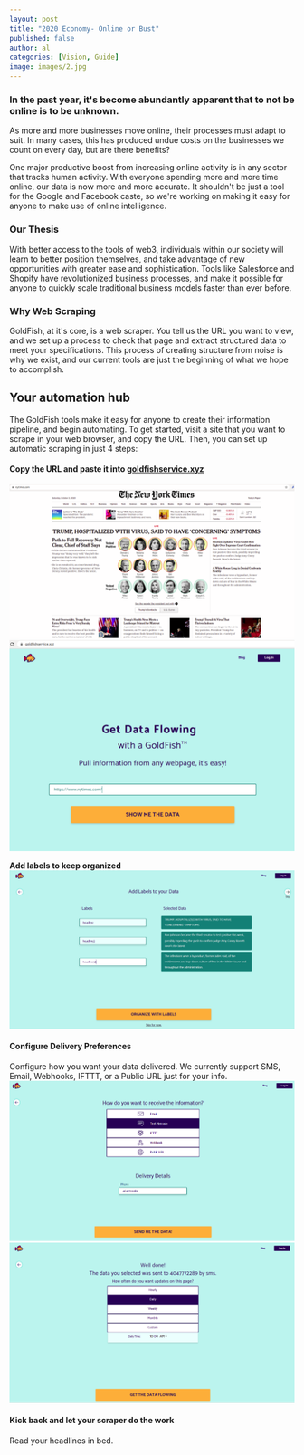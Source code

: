 ```yaml
---
layout: post
title: "2020 Economy- Online or Bust"
published: false
author: al
categories: [Vision, Guide]
image: images/2.jpg
---
```


<h3>In the past year, it's become abundantly apparent that to not be online is to be unknown. </h3>

As more and more businesses move online, their processes must adapt to suit. In many cases, this has produced undue costs on the businesses we count on every day, but are there benefits?

One major productive boost from increasing online activity is in any sector that tracks human activity. With everyone spending more and more time online, our data is now more and more accurate. It shouldn't be just a tool for the Google and Facebook caste, so we're working on making it easy for anyone to make use of online intelligence.

<h3>Our Thesis</h3>
With better access to the tools of web3, individuals within our society will learn to better position themselves, and take advantage of new opportunities with greater ease and sophistication. Tools like Salesforce and Shopify have revolutionized business processes, and make it possible for anyone to quickly scale traditional business models faster than ever before.

<h3>Why Web Scraping</h3>
GoldFish, at it's core, is a web scraper. You tell us the URL you want to view, and we set up a process to check that page and extract structured data to meet your specifications. This process of creating structure from noise is why we exist, and our current tools are just the beginning of what we hope to accomplish.

<h2>Your automation hub</h2>
The GoldFish tools make it easy for anyone to create their information pipeline, and begin automating. To get started, visit a site that you want to scrape in your web browser, and copy the URL. Then, you can set up automatic scraping in just 4 steps:

<h4>Copy the URL and paste it into <a href="https://goldfishservice.xyz/">goldfishservice.xyz</a></h4>
<img src="/images/blog/ny-times.png">
<img src="/images/blog/goldfishwny-times.png">

<b>Add labels to keep organized</b>
<img src="/images/blog/addlabels.png">

<h4>Configure Delivery Preferences</h4>
Configure how you want your data delivered. We currently support SMS, Email, Webhooks, IFTTT, or a Public URL just for your info.
<img src="/images/blog/select-sms-and-enter-number.png">
<img src="/images/blog/configure-daily.png">

<h4>Kick back and let your scraper do the work</h4>
Read your headlines in bed.
